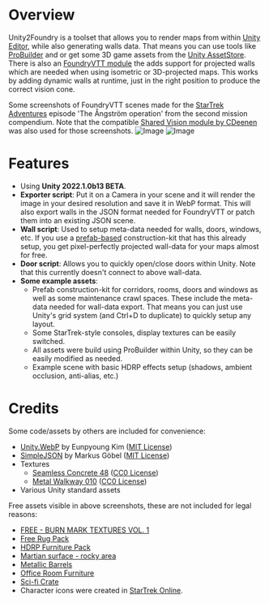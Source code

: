 # Overview
Unity2Foundry is a toolset that allows you to render maps from within [Unity Editor](https://unity.com/), while also generating walls data. That means you can use tools like [ProBuilder](https://unity.com/features/probuilder) and or get some 3D game assets from the [Unity AssetStore](https://assetstore.unity.com/). There is also an [FoundryVTT module](https://github.com/CoolcatFVTT/Unity2Foundry-Module) the adds support for projected walls which are needed when using isometric or 3D-projected maps. This works by adding dynamic walls at runtime, just in the right position to produce the correct vision cone.

Some screenshots of FoundryVTT scenes made for the [StarTrek Adventures](https://www.modiphius.net/collections/star-trek-adventures) episode 'The Ångström operation' from the second mission compendium. Note that the compatible [Shared Vision module by CDeenen](https://github.com/CDeenen/SharedVision) was also used for those screenshots.
![Image](https://raw.githubusercontent.com/wiki/CoolcatFVTT/Unity2Foundry-Project/images/sta-angstrom-ops.webp)
![Image](https://raw.githubusercontent.com/wiki/CoolcatFVTT/Unity2Foundry-Project/images/sta-angstrom-quarters.webp)

# Features
- Using **Unity 2022.1.0b13 BETA**.
- **Exporter script**: Put it on a Camera in your scene and it will render the image in your desired resolution and save it in WebP format. This will also export walls in the JSON format needed for FoundryVTT or patch them into an existing JSON scene.
- **Wall script**: Used to setup meta-data needed for walls, doors, windows, etc. If you use a [prefab-based](https://docs.unity3d.com/Manual/Prefabs.html) construction-kit that has this already setup, you get pixel-perfectly projected wall-data for your maps almost for free.
- **Door script**: Allows you to quickly open/close doors within Unity. Note that this currently doesn't connect to above wall-data.
- **Some example assets**:
  - Prefab construction-kit for corridors, rooms, doors and windows as well as some maintenance crawl spaces. These include the meta-data needed for wall-data export. That means you can just use Unity's grid system (and Ctrl+D to duplicate) to quickly setup any layout.
  - Some StarTrek-style consoles, display textures can be easily switched.
  - All assets were build using ProBuilder within Unity, so they can be easily modified as needed.
  - Example scene with basic HDRP effects setup (shadows, ambient occlusion, anti-alias, etc.)

# Credits
Some code/assets by others are included for convenience: 
- [Unity.WebP](https://github.com/netpyoung/unity.webp) by Eunpyoung Kim ([MIT License](https://opensource.org/licenses/MIT))
- [SimpleJSON](https://github.com/Bunny83/SimpleJSON) by Markus Göbel ([MIT License](https://opensource.org/licenses/MIT))
- Textures
  - [Seamless Concrete 48](https://www.sharetextures.com/textures/concrete/seamless_concrete_48/) ([CC0 License](https://creativecommons.org/publicdomain/zero/1.0/))
  - [Metal Walkway 010](https://ambientcg.com/a/MetalWalkway010) ([CC0 License](https://creativecommons.org/publicdomain/zero/1.0/))
- Various Unity standard assets

Free assets visible in above screenshots, these are not included for legal reasons:
- [FREE - BURN MARK TEXTURES VOL. 1](https://www.actionvfx.com/collections/free-burn-mark-textures-vol-1-stock-footage)
- [Free Rug Pack](https://assetstore.unity.com/packages/3d/props/interior/free-rug-pack-118178)
- [HDRP Furniture Pack](https://assetstore.unity.com/packages/3d/props/furniture/hdrp-furniture-pack-153946)
- [Martian surface - rocky area](https://assetstore.unity.com/packages/3d/environments/sci-fi/martian-surface-rocky-area-186736)
- [Metallic Barrels](https://assetstore.unity.com/packages/3d/props/industrial/metallic-barrels-87026)
- [Office Room Furniture](https://assetstore.unity.com/packages/3d/props/furniture/office-room-furniture-70884)
- [Sci-fi Crate](https://assetstore.unity.com/packages/3d/props/sci-fi-crate-70278)
- Character icons were created in [StarTrek Online](https://store.steampowered.com/app/9900/Star_Trek_Online/).
